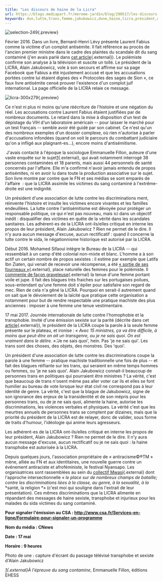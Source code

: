 ```yaml
---
title: "Les discours de haine de la Licra"
url: https://blogs.mediapart.fr/merome-jardin/blog/290517/les-discours-de-haine-de-la-licra?utm_source=twitter&utm_medium=social&utm_campaign=Sharing&xtor=CS3-67
keywords: dun,lutte,trans,femme,jakubowicz,dune,haine,licra,président,discriminations,sais,discours
---
```

![selection-249](https://static.mediapart.fr/etmagine/default/files/2017/05/29/selection-249.png?width=695&height=294&width_format=pixel&height_format=pixel){.preview}

Février 2016. Dans un livre, Bernard-Henri Lévy présente Laurent Fabius comme la victime d'un complot antisémite. Il fait référence au procès de l'ancien premier ministre dans le cadre des plaintes du scandale dit du sang contaminé (j'en avais parlé dans [cet article](http://vendeursesdehaine.yagg.com/2016/02/21/une-obscure-affaire-de-sang-contamine-par-bernard-henri-levy-1/){.external}). Le polémiste confirme son analyse à la télévision et suscite un tollé. Le président de la LICRA, Alain Jakubowicz, vole à son secours et affirme sur sa page Facebook que Fabius a été injustement accusé et que les accusations portées contre lui étaient dignes des « Protocoles des sages de Sion », ce faux livre antisémite censé prouver l'existence d'un complot juif international. La page officielle de la LICRA relaie ce message.

![licra-300x279](https://static.mediapart.fr/etmagine/default/files/2017/05/29/licra-300x279.jpg?width=150&height=140&width_format=pixel&height_format=pixel){.preview}

Ce n'est ni plus ni moins qu'une réécriture de l'histoire et une négation du réel. Les accusations contre Laurent Fabius étaient justifiées par de nombreux documents. Le retard dans la mise à disposition d'un test de dépistage du VIH d'un laboratoire américain -- pour laisser le marché pour un test français -- semble avoir été guidé par son cabinet. Ce n'est qu'un des nombreux exemples d'un dossier complexe, où rien n'autorise à parler d'accusations infondées (quand on voit le parcours du combattant judiciaire qu'on a infligé aux plaignant-es...), encore moins d'antisémitisme.

 J'avais contacté à l'époque la sociologue Emmanuelle Fillon, auteure d'une vaste enquête sur le sujet[1](http://yagg.com/#sdfootnote1sym){.external}, qui avait notamment interrogé 38 personnes contaminées et 18 parents, mais aussi 44 personnels de santé concernés par l'affaire. Elle m'a confirmé n'avoir jamais entendu de propos antisémites, ni en avoir lu dans toute la production associative sur le sujet. Son livre montre par contre que le FN et ses médias se sont emparés de l'affaire  : que la LICRA assimile les victimes du sang contaminé à l'extrême-droite est une indignité.

Un président d'une association de lutte contre les discriminations ment, réinvente l'histoire et insulte les victimes encore vivantes et les familles endeuillées. La lutte contre l'antisémitisme est dévoyée pour protéger un responsable politique, ce qui n'est pas nouveau, mais ici dans un objectif inédit : disqualifier des victimes en quête de la vérité dans les scandales sanitaires. Les adhérent-es de la LICRA ont-ils/elles critiqué en interne les propos de leur président, Alain Jakubowicz ? Rien ne permet de le dire. Il n'y aura aucun message d'excuse, aucun rectificatif : quand il concerne la lutte contre le sida, le négationnisme historique est autorisé par la LICRA.

Début 2016. Mohamed Sifaoui intègre le Bureau de la LICRA -- qui ressemblait à un camp d'été colonial non-mixte et blanc. L'homme a à son actif un certain nombre de propos sexistes : il estime par exemple que Latifa Ibn Ziaten, qui venait de recevoir une récompense, a été [« sortie de ses fourneaux »](http://vendeursesdehaine.yagg.com/2015/11/20/lettre-ouverte-a-sifaoui-vous-etes-anti-laique-et-sexiste/){.external}, place naturelle des femmes pour le polémiste. Il [commente de façon graveleuse](http://vendeursesdehaine.yagg.com/2016/01/16/mohamed-sifaoui-confirme-son-sexisme/){.external} la tenue d'une femme portant voile et jupe. Il fait des blagues très fraiches sur les portugaises poilues, sous-entendant qu'une femme doit s'épiler pour satisfaire son regard de mec. Rien de cela n'a gêné la LICRA. Pourquoi en serait-il autrement quand on sait que le dévoiement de la laïcité que pratique cette organisation a notamment pour but de rendre respectable une pratique machiste des plus anciennes : imposer à une femme une tenue vestimentaire.

17 mai 2017. Journée internationale de lutte contre l'homophobie et la transphobie. Invité d'une émission sexiste sur la parité (décrite dans cet [article](https://www.buzzfeed.com/davidperrotin/sur-cnews-5-hommes-et-1-femme-se-demandent-si-la-parite-est?utm_term=.xxlqOm5bnk#.btN2O8gEA3){.external}), le président de la LICRA coupe la parole à la seule femme présente sur le plateau, et ironise : *« Avec 15 ministres, ça va être difficile, à moins que peut-être on ait un transgenre, ou je ne sais quoi. On est vraiment dans le délire. »*.'Je ne sais quoi', hein. Pas 'je ne sais qui'. Les trans sont des choses, des objets, des monstres. Des 'quoi'.

Un président d'une association de lutte contre les discriminations coupe la parole à une femme -- pratique machiste traditionnelle une fois de plus -- et fait des blagues réifiante sur les trans, qui seraient en même temps hommes ou femmes, ou 'je ne sais quoi'. Alain Jakubowicz connait-il beaucoup de personnes trans en politiques qui pourraient être ministres ? La vérité, c'est que beaucoup de trans n'osent même pas aller voter car ils et elles se font humilier au bureau de vote lorsque leur état civil ne correspond pas à leur identité de genre. La vérité, c'est que la blague de Jakubowicz, signe de son ignorance des enjeux de la transidentité et de son mépris pour les personnes trans, ou de je ne sais quoi, alimente la haine, autorise les discriminations, les violences verbales et physiques. La vérité c'est que les meurtres annuels de personnes trans se comptent par dizaines, mais que la priorité du président de la LICRA est de relayer, donc de valider, sous forme de traits d'humour, l'idéologie qui anime leurs agresseurs.

Les adhérent-es de la LICRA ont-ils/elles critiqué en interne les propos de leur président, Alain Jakubowicz ? Rien ne permet de le dire. Il n'y aura aucun message d'excuse, aucun rectificatif ou je ne sais quoi : la haine transphobe est autorisée à la LICRA.

Depuis quelques jours, l'association propriétaire de « antiracisme©®TM » mène, alliée au FN et aux identitaires, une nouvelle guerre contre un événement antiraciste et afroféministe, le festival Nyansapo. Les organisatrices sont rassemblées au sein du [collectif Mwasi](https://mwasicollectif.com/){.external} dont l'approche intersectionnelle *« le place sur de nombreux champs de bataille; contre les discriminations liées à la classe, au* *genre, à la* *sexualité, à la* *santé, la religion *» (c'est moi qui souligne dans l'extrait de leur présentation). Ces mêmes discriminations que la LICRA alimente en répandant des messages de haine sexiste, transphobe et injurieux pour les malades du sida victimes du sang contaminé.

**Pour signaler l'émission au CSA : http://www.csa.fr/Services-en-ligne/Formulaire-pour-signaler-un-programme**

**Nom du média : CNews**

**Date : 17 mai**

**Horaire : 9 heures**

Photo de une : capture d'écrant du passage télévisé transphobe et sexiste d'Alain Jakubowicz

*[1](http://yagg.com/#sdfootnote1anc){.external}À l'épreuve du sang contamine*, Emmanuelle Fillon, éditions EHESS
